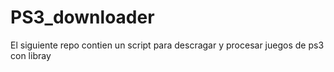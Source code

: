 # PS3_downloader
El siguiente repo contien un script para descragar y procesar juegos de ps3 con libray
